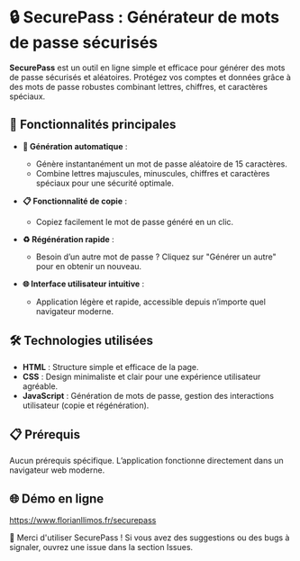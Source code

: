 # 🔒 SecurePass : Générateur de mots de passe sécurisés

**SecurePass** est un outil en ligne simple et efficace pour générer des mots de passe sécurisés et aléatoires. Protégez vos comptes et données grâce à des mots de passe robustes combinant lettres, chiffres, et caractères spéciaux.

## 🚀 Fonctionnalités principales

- **🔑 Génération automatique** :
  - Génère instantanément un mot de passe aléatoire de 15 caractères.
  - Combine lettres majuscules, minuscules, chiffres et caractères spéciaux pour une sécurité optimale.

- **📋 Fonctionnalité de copie** :
  - Copiez facilement le mot de passe généré en un clic.

- **♻️ Régénération rapide** :
  - Besoin d’un autre mot de passe ? Cliquez sur "Générer un autre" pour en obtenir un nouveau.

- **🌐 Interface utilisateur intuitive** :
  - Application légère et rapide, accessible depuis n’importe quel navigateur moderne.

## 🛠️ Technologies utilisées

- **HTML** : Structure simple et efficace de la page.
- **CSS** : Design minimaliste et clair pour une expérience utilisateur agréable.
- **JavaScript** : Génération de mots de passe, gestion des interactions utilisateur (copie et régénération).

## 📋 Prérequis

Aucun prérequis spécifique. L’application fonctionne directement dans un navigateur web moderne.

## 🌐 Démo en ligne

https://www.florianllimos.fr/securepass

🎉 Merci d'utiliser SecurePass ! Si vous avez des suggestions ou des bugs à signaler, ouvrez une issue dans la section Issues.
